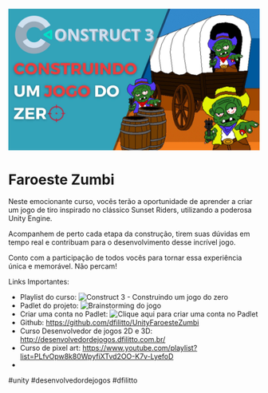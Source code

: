 ![](https://github.com/dfilitto/Construct3FaroesteZumbi/blob/main/CONSTRUCT%203%20Construindo%20um%20jogo%20do%20zero.jpg?raw=true)

# Faroeste Zumbi

Neste emocionante curso, vocês terão a oportunidade de aprender a criar um jogo de tiro inspirado no clássico Sunset Riders, utilizando a poderosa Unity Engine.

Acompanhem de perto cada etapa da construção, tirem suas dúvidas em tempo real e contribuam para o desenvolvimento desse incrível jogo.

Conto com a participação de todos vocês para tornar essa experiência única e memorável. Não percam!

Links Importantes: 
- Playlist do curso: ![Construct 3 - Construindo um jogo do zero](https://www.youtube.com/playlist?list=PLfvOpw8k80WqKh-Tb7Z8j6N05Otj6LHCl)
- Padlet do projeto: ![Brainstorming do jogo](https://padlet.com/danilofilitto/faroeste-zumbi-2r70dmj7avyb02d5)
- Criar uma conta no Padlet: ![Clique aqui para criar uma conta no Padlet](https://padlet.com/referrals/danilofilitto)
- Github: https://github.com/dfilitto/UnityFaroesteZumbi
- Curso Desenvolvedor de jogos 2D e 3D: http://desenvolvedordejogos.dfilitto.com.br/
- Curso de pixel art: https://www.youtube.com/playlist?list=PLfvOpw8k80WpyfiXTvd2OO-K7v-LyefoD
- 
#unity #desenvolvedordejogos #dfilitto
